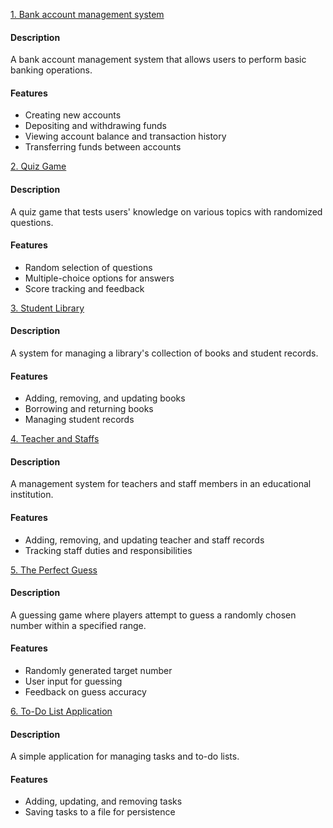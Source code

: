 [1. Bank account management system](https://github.com/mustafaansarii/PythonVerse/tree/main/Bank%20Account)


#### Description
A bank account management system that allows users to perform basic banking operations.

#### Features
- Creating new accounts
- Depositing and withdrawing funds
- Viewing account balance and transaction history
- Transferring funds between accounts

[2. Quiz Game](https://github.com/mustafaansarii/PythonVerse/tree/main/Quiz%20Game)

#### Description
A quiz game that tests users' knowledge on various topics with randomized questions.

#### Features
- Random selection of questions
- Multiple-choice options for answers
- Score tracking and feedback



[3. Student Library](https://github.com/mustafaansarii/PythonVerse/tree/main/Student_Library)

#### Description
A system for managing a library's collection of books and student records.

#### Features
- Adding, removing, and updating books
- Borrowing and returning books
- Managing student records



[4. Teacher and Staffs](https://github.com/mustafaansarii/PythonVerse/tree/main/Teacher%20and%20Staffs)

#### Description
A management system for teachers and staff members in an educational institution.

#### Features
- Adding, removing, and updating teacher and staff records
- Tracking staff duties and responsibilities

[5. The Perfect Guess](https://github.com/mustafaansarii/PythonVerse/tree/main/The%20Perfect%20Guess)

#### Description
A guessing game where players attempt to guess a randomly chosen number within a specified range.

#### Features
- Randomly generated target number
- User input for guessing
- Feedback on guess accuracy

 
[6. To-Do List Application](https://github.com/mustafaansarii/PythonVerse/tree/main/To-Do%20List%20Application)

#### Description
A simple application for managing tasks and to-do lists.

#### Features
- Adding, updating, and removing tasks
- Saving tasks to a file for persistence


